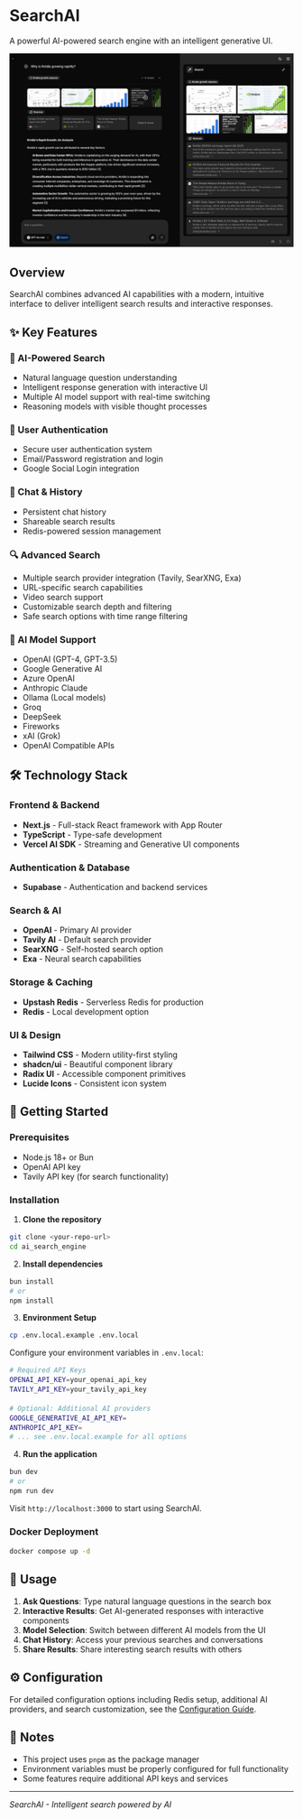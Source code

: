 # SearchAI

A powerful AI-powered search engine with an intelligent generative UI.

![SearchAI Screenshot](/public/screenshot-2025-05-04.png)

## Overview

SearchAI combines advanced AI capabilities with a modern, intuitive interface to deliver intelligent search results and interactive responses.

## ✨ Key Features

### 🧠 AI-Powered Search

- Natural language question understanding
- Intelligent response generation with interactive UI
- Multiple AI model support with real-time switching
- Reasoning models with visible thought processes

### 🔐 User Authentication

- Secure user authentication system
- Email/Password registration and login
- Google Social Login integration

### 💬 Chat & History

- Persistent chat history
- Shareable search results
- Redis-powered session management

### 🔍 Advanced Search

- Multiple search provider integration (Tavily, SearXNG, Exa)
- URL-specific search capabilities
- Video search support
- Customizable search depth and filtering
- Safe search options with time range filtering

### 🤖 AI Model Support

- OpenAI (GPT-4, GPT-3.5)
- Google Generative AI
- Azure OpenAI
- Anthropic Claude
- Ollama (Local models)
- Groq
- DeepSeek
- Fireworks
- xAI (Grok)
- OpenAI Compatible APIs

## 🛠 Technology Stack

### Frontend & Backend

- **Next.js** - Full-stack React framework with App Router
- **TypeScript** - Type-safe development
- **Vercel AI SDK** - Streaming and Generative UI components

### Authentication & Database

- **Supabase** - Authentication and backend services

### Search & AI

- **OpenAI** - Primary AI provider
- **Tavily AI** - Default search provider
- **SearXNG** - Self-hosted search option
- **Exa** - Neural search capabilities

### Storage & Caching

- **Upstash Redis** - Serverless Redis for production
- **Redis** - Local development option

### UI & Design

- **Tailwind CSS** - Modern utility-first styling
- **shadcn/ui** - Beautiful component library
- **Radix UI** - Accessible component primitives
- **Lucide Icons** - Consistent icon system

## 🚀 Getting Started

### Prerequisites

- Node.js 18+ or Bun
- OpenAI API key
- Tavily API key (for search functionality)

### Installation

1. **Clone the repository**

```bash
git clone <your-repo-url>
cd ai_search_engine
```

2. **Install dependencies**

```bash
bun install
# or
npm install
```

3. **Environment Setup**

```bash
cp .env.local.example .env.local
```

Configure your environment variables in `.env.local`:

```bash
# Required API Keys
OPENAI_API_KEY=your_openai_api_key
TAVILY_API_KEY=your_tavily_api_key

# Optional: Additional AI providers
GOOGLE_GENERATIVE_AI_API_KEY=
ANTHROPIC_API_KEY=
# ... see .env.local.example for all options
```

4. **Run the application**

```bash
bun dev
# or
npm run dev
```

Visit `http://localhost:3000` to start using SearchAI.

### Docker Deployment

```bash
docker compose up -d
```

## 🎯 Usage

1. **Ask Questions**: Type natural language questions in the search box
2. **Interactive Results**: Get AI-generated responses with interactive components
3. **Model Selection**: Switch between different AI models from the UI
4. **Chat History**: Access your previous searches and conversations
5. **Share Results**: Share interesting search results with others

## ⚙️ Configuration

For detailed configuration options including Redis setup, additional AI providers, and search customization, see the [Configuration Guide](docs/CONFIGURATION.md).

## 📝 Notes

- This project uses `pnpm` as the package manager
- Environment variables must be properly configured for full functionality
- Some features require additional API keys and services

---

_SearchAI - Intelligent search powered by AI_
